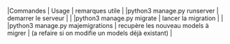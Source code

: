 
|Commandes                        | Usage                                   | remarques utile                                   |
|python3 manage.py runserver      | demarrer le serveur                     |                                                   |
|python3 manage.py migrate        | lancer la migration                     |                                                   |
|python3 manage.py majemigrations | recupère les nouveau models à migrer    | (a refaire si on modifie un models déjà existant) |